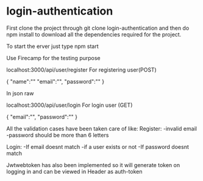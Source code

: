 # login-authentication

First clone the project through git clone login-authentication and then do npm install to download all the dependencies required for the project.

To start the erver just type npm start

Use Firecamp for the testing purpose

localhost:3000/api/user/register For registering user(POST)

{ 
  "name":""
	"email":"",
	"password":""
}

In json raw


localhost:3000/api/user/login For login user (GET)

{
	"email":"",
	"password":""
}

All the validation cases have been taken care of like:
Register:
-invalid email
-password should be more than 6 letters

Login:
-If email doesnt match
-if a user exists or not
-If password doesnt match

Jwtwebtoken has also been implemented so it will generate token on logging in and can be viewed in Header as auth-token
